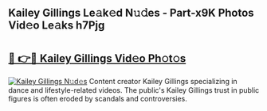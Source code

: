 ## Kailey Gillings Le𝚊k𝚎d N𝚞𝚍es - Part-x9K Photos Vid𝚎o Le𝚊ks h7Pjg

# <h2><a href="http://fbbgn6a.evod.top/?m=Kailey+Gillings">🔗 👉🔴 Kailey Gillings Vid𝚎o Ph𝚘t𝚘s</a></h2>

[![Kailey Gillings N𝚞d𝚎s](https://i.imgur.com/8V9OHl7.gif)](http://fbbgn6a.evod.top/?m=Kailey+Gillings)
Content creator Kailey Gillings specializing in dance and lifestyle-related videos. The public's Kailey Gillings trust in public figures is often eroded by scandals and controversies. 
